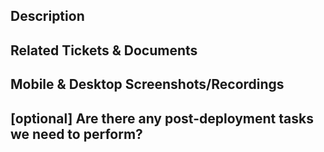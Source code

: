 <!--
  For Work In Progress Pull Requests, please use the Draft PR feature,
  see https://github.blog/2019-02-14-introducing-draft-pull-requests/ for further details.

  For a timely review/response, please avoid force-pushing additional
  commits if your PR already received reviews or comments.

  We use squash-merge to merge PRs, so the commit history is clean, but we use the PR title as the commit message.
  So we recommend you to use the PR title with conventional commits type prefixes. We use the following prefixes for the PR title:
    - feat: A new feature
    - fix: A bug fix
    - docs: Documentation only changes
    - style: Changes that do not affect the meaning of the code (white-space, formatting, etc)
    - refactor: A code change that neither fixes a bug nor adds a feature
    - perf: A code change that improves performance
    - test: Adding missing tests or correcting existing tests
    - chore: Changes to the build process or auxiliary tools and libraries such as documentation generation
    - locale: Changes to the translations

  You can found more information about Conventional Commits here: https://www.conventionalcommits.org/en/v1.0.0/.

  Before submitting a Pull Request, please ensure you've done the following:
  - 👷‍♀️ Create small PRs. In most cases, this will be possible.
  - ✅ Provide tests for your changes.
  - 📝 Use descriptive commit messages.
  - 📗 Update any related documentation and include any relevant screenshots.
-->

## Description

<!--
Please do not leave this blank
This PR [adds/removes/fixes/replaces] the [feature/bug/etc].
-->

## Related Tickets & Documents

<!--
Please use this format link issue numbers: Fixes #123
https://docs.github.com/en/free-pro-team@latest/github/managing-your-work-on-github/linking-a-pull-request-to-an-issue#linking-a-pull-request-to-an-issue-using-a-keyword
-->

## Mobile & Desktop Screenshots/Recordings

<!-- Visual changes require screenshots -->

## [optional] Are there any post-deployment tasks we need to perform?

<!-- note: PRs with deleted sections will be marked invalid -->

